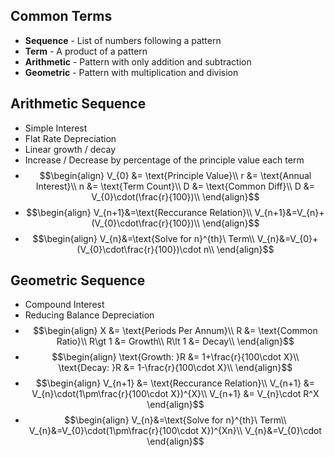 ## Common Terms
- **Sequence** - List of numbers following a pattern
- **Term** - A product of a pattern
- **Arithmetic** - Pattern with only addition and subtraction
- **Geometric** - Pattern with multiplication and division
## Arithmetic Sequence
- Simple Interest
- Flat Rate Depreciation
- Linear growth / decay
- Increase / Decrease by percentage of the principle value each term
- $$\begin{align}
V_{0} &= \text{Principle Value}\\
r &= \text{Annual Interest}\\
n &= \text{Term Count}\\
D &= \text{Common Diff}\\
D &= V_{0}\cdot(\frac{r}{100})\\ 
\end{align}$$
- $$\begin{align}
V_{n+1}&=\text{Reccurance Relation}\\
V_{n+1}&=V_{n}+(V_{0}\cdot\frac{r}{100})\\
\end{align}$$
- $$\begin{align}
V_{n}&=\text{Solve for n}^{th}\ Term\\
V_{n}&=V_{0}+(V_{0}\cdot\frac{r}{100})\cdot n\\
\end{align}$$
## Geometric Sequence
- Compound Interest
- Reducing Balance Depreciation
- $$\begin{align}
X &= \text{Periods Per Annum}\\
R &= \text{Common Ratio}\\
R\gt 1 &= Growth\\
R\lt 1 &= Decay\\
\end{align}$$
- $$\begin{align}
\text{Growth: }R &= 1+\frac{r}{100\cdot X}\\
\text{Decay: }R &= 1-\frac{r}{100\cdot X}\\
\end{align}$$
- $$\begin{align}
V_{n+1} &= \text{Reccurance Relation}\\
V_{n+1} &= V_{n}\cdot(1\pm\frac{r}{100\cdot X})^{X}\\
V_{n+1} &= V_{n}\cdot R^X
\end{align}$$
- $$\begin{align}
V_{n}&=\text{Solve for n}^{th}\ Term\\
V_{n}&=V_{0}\cdot(1\pm\frac{r}{100\cdot X})^{Xn}\\
V_{n}&=V_{0}\cdot
\end{align}$$